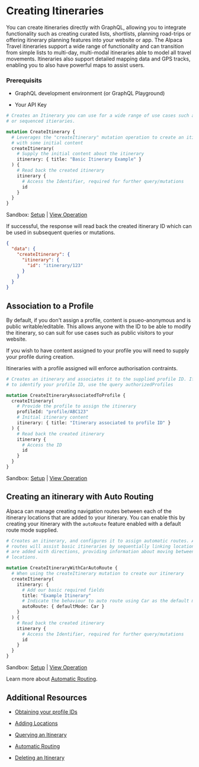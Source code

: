 # Creating Itineraries

You can create itineraries directly with GraphQL, allowing you to integrate
functionality such as creating curated lists, shortlists, planning road-trips or
offering itinerary planning features into your website or app. The Alpaca Travel
itineraries support a wide range of functionality and can transition from simple
lists to multi-day, multi-modal itineraries able to model all travel movements.
Itineraries also support detailed mapping data and GPS tracks, enabling you to
also have powerful maps to assist users.

### Prerequisits

- GraphQL development environment (or GraphQL Playground)

- Your API Key

```graphql
# Creates an Itinerary you can use for a wide range of use cases such as lists
# or sequenced itieraries.

mutation CreateItinerary {
  # Leverages the "createItinerary" mutation operation to create an itinerary
  # with some initial content
  createItinerary(
    # Supply the initial content about the itinerary
    itinerary: { title: "Basic Itinerary Example" }
  ) {
    # Read back the created itinerary
    itinerary {
      # Access the Identifier, required for further query/mutations
      id
    }
  }
}
```

Sandbox: [Setup](/topics/graphql/Apollo%20Sandbox/) |
[View Operation](https://studio.apollographql.com/sandbox/explorer?explorerURLState=N4IgJg9gxgrgtgUwHYBcQC4QGIAEBhAJwQEMUEBnHYpHASRQEskEDiCBPHdiGHKanDHIIcAMwgEqOAO4MwI1kgDmIiKMHC+xYZXIwoACyqUANg3IpyAHSS4JOYQEcYyKAjA4GjFmwYUAdDY2cDAopAwQNIQkZPRMPhw4wDY4OLgAMggAbj4qlCgGIlYgUESkCHHMrBzFOCFhjJE4EAAOPo00KBB8ZWRUNF7x1ewpaTJeRuQQiJ5Ig8QmfJFkqKOlMRWMVWzsABSjqbgAyjAtLSacBSJM84tQy8goVABGPE9XnlsJIzSpn0M7dBJHCMFAmBBA4oAIW0DCgdC+wxwAFEAB7EODnBC1AC+owAlEkDmMAEokDzPYhQADWIMKPQ2HkG2xqv1SzO+RLZf1wAEEoG5yPl6bR5KgGKI-AQADQ4IjOBhEDziSSiGAEK6SZwsdgAenq4Ui1m57LAxLxvwtOJAOKAA)

If successful, the response will read back the created itinerary ID which can be
used in subsequent queries or mutations.

```json
{
  "data": {
    "createItinerary": {
      "itinerary": {
        "id": "itinerary/123"
      }
    }
  }
}
```

## Association to a Profile

By default, if you don't assign a profile, content is psueo-anonymous and is
public writable/editable. This allows anyone with the ID to be able to modify
the itinerary, so can suit for use cases such as public visitors to your
website.

If you wish to have content assigned to your profile you will need to supply
your profile during creation.

Itineraries with a profile assigned will enforce authorisation contraints.

```graphql
# Creates an itinerary and associates it to the supplied profile ID. If you need
# to identify your profile ID, use the query authorizedProfiles

mutation CreateItineraryAssociatedToProfile {
  createItinerary(
    # Provide the profile to assign the itinerary
    profileId: "profile/ABC123"
    # Initial itinerary content
    itinerary: { title: "Itinerary associated to profile ID" }
  ) {
    # Read back the created itinerary
    itinerary {
      # Access the ID
      id
    }
  }
}
```

Sandbox: [Setup](/topics/graphql/Apollo%20Sandbox/) |
[View Operation](https://studio.apollographql.com/sandbox/explorer?explorerURLState=N4IgJg9gxgrgtgUwHYBcQC4QGIAEBhAJwQEMUEBnHYpHASxVqQQOIIE8qkwrzzpbSFOihwoIogBYIc5GAAc5AG1oJucghABmtRdICSAEQB0OPZpxsIMHE1UAdJLjF0wyBpo6WYBHOq079AwAaHBhyaRQpHABHGGYOYhhIiAJaAC9VAAUNbV1yBwc4JNJaCBpCEjI9BiYWdgBBXn5BMAAVCGz-XRxgBxwcKCJBasZmVjYACj7+nFxOgDdaV0lpP1yI8WJeWgBzGkjpelG6tmn+tYC9MHQcOxAL3QB6eoAhPABGACYAZjuz2dMSCOxEUwmO4wGZTIqH+R1q4xuwFE9F0NzuI3h7B4fCgAjI3GcD0CdxwAF9pgBKHr-XAAJRI3AARsQoABrFYDIb4sGY040GZwsZY3r8mYA+pQKAUSgHUwGf79Jb-cn8lWkkCkoA)

## Creating an itinerary with Auto Routing

Alpaca can manage creating navigation routes between each of the itinerary
locations that are added to your itinerary. You can enable this by creating your
itinerary with the `autoRoute` feature enabled with a default route mode
supplied.

```graphql
# Creates an itinerary, and configures it to assign automatic routes. Automatic
# routes will assist basic itineraries by sequentially linking locations that
# are added with directions, providing information about moving between these
# locations.

mutation CreateItineraryWithCarAutoRoute {
  # When using the createItinerary mutation to create our itinerary
  createItinerary(
    itinerary: {
      # Add our basic required fields
      title: "Example Itinerary"
      # Indicate the behaviour to auto route using Car as the default mode
      autoRoute: { defaultMode: Car }
    }
  ) {
    # Read back the created itinerary
    itinerary {
      # Access the Identifier, required for further query/mutations
      id
    }
  }
}
```

Sandbox: [Setup](/topics/graphql/Apollo%20Sandbox/) |
[View Operation](https://studio.apollographql.com/sandbox/explorer?explorerURLState=N4IgJg9gxgrgtgUwHYBcQC4QGIAEBhAJwQEMUEBnHYpHASxVqQQOIIE8AaKpMHKCJADNaAcxhFK9HCghVy5UTWIwZcUrSg4CEFRQB0OAIIqIahlAA6SXNt2UA7rQA2TuQvIocAI2ILN9RmZWWgpvNhxyBABHGGQGYhdwp0YAa0YRHCdodQFKFAALUitcVgQqMDAEXkcCnDBaIigGXK4AB20AN1p6pAzGQQgCM1oBKi8dTzgILt7vBBR7BGRpfIoEYszs5qRyPSsrOBUcmkISMgBJBiYWdgB1eny8VmMZACUJsuArHBxcW9WaDAFLMCmUoERSAhLoEbuFDihjtJZOCzmUdAQ6FcguxvnwIRcsbCABS4n4Ba6sNjoHBfGg-em4QwVHDo7y+DRaaIwBpVHDCBBOMDkUn0hgoJwIakWEAAUQAHsQ4K0JThoRScSART9cOceBpISsyl4EIUuqyZFQTFoPjggel8Kw5Ia6ghBMonJMIJUtZa3h9qcAXW6YB6ALJeyUOjEAXxFsbpAEoaSLcK8SLwfFAUs6UZDeOTsWwRQXYcm6fTfkYoFAKHlVqrKqhaPyCFwiDEebwBhjBOJQRiYsw2AB6eHHYXl+ndOO4+PRkDRoA)

Learn more about
[Automatic Routing](/topics/itinerary/Automatic%20Routing/README.md).

## Additional Resources

- [Obtaining your profile IDs](/example-operations/profile/GetAuthorizedProfiles.graphql)

- [Adding Locations](/topics/itinerary/Adding%20Locations/README.md)

- [Querying an Itinerary](/topics/itinerary/Querying%20an%20Itinerary/README.md)

- [Automatic Routing](/topics/itinerary/Automatic%20Routing/README.md)

- [Deleting an Itinerary](/example-operations/itinerary/DeleteItinerary.graphql)
